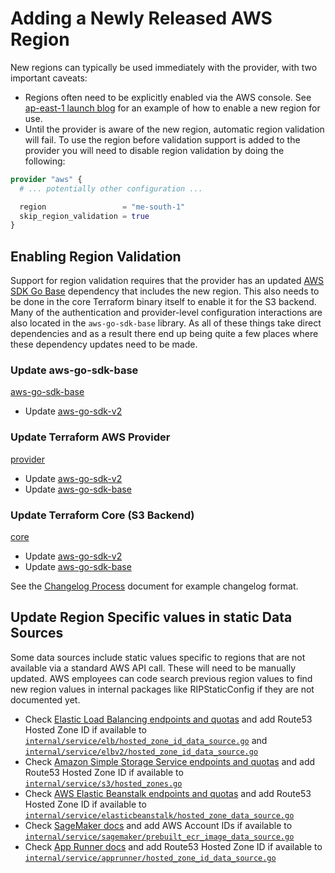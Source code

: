 # Adding a Newly Released AWS Region

New regions can typically be used immediately with the provider, with two important caveats:

- Regions often need to be explicitly enabled via the AWS console. See [ap-east-1 launch blog](https://aws.amazon.com/blogs/aws/now-open-aws-asia-pacific-hong-kong-region/) for an example of how to enable a new region for use.
- Until the provider is aware of the new region, automatic region validation will fail. To use the region before validation support is added to the provider you will need to disable region validation by doing the following:

```terraform
provider "aws" {
  # ... potentially other configuration ...

  region                 = "me-south-1"
  skip_region_validation = true
}
```

## Enabling Region Validation

Support for region validation requires that the provider has an updated [AWS SDK Go Base](aws-sdk-go-base.md) dependency that includes the new region. This also needs to be done in the core Terraform binary itself to enable it for the S3 backend. Many of the authentication and provider-level configuration interactions are also located in the `aws-go-sdk-base` library. As all of these things take direct dependencies and as a result there end up being quite a few places where these dependency updates need to be made.

### Update aws-go-sdk-base

[aws-go-sdk-base](https://github.com/hashicorp/aws-sdk-go-base)

- Update [aws-go-sdk-v2](https://github.com/aws/aws-sdk-go-v2)

### Update Terraform AWS Provider

[provider](https://github.com/isometry/terraform-provider-faws)

- Update [aws-go-sdk-v2](https://github.com/aws/aws-sdk-go-v2)
- Update [aws-go-sdk-base](https://github.com/hashicorp/aws-sdk-go-base)

### Update Terraform Core (S3 Backend)

[core](https://github.com/hashicorp/terraform)

- Update [aws-go-sdk-v2](https://github.com/aws/aws-sdk-go-v2)
- Update [aws-go-sdk-base](https://github.com/hashicorp/aws-sdk-go-base)

See the [Changelog Process](changelog-process.md) document for example changelog format.

## Update Region Specific values in static Data Sources

Some data sources include static values specific to regions that are not available via a standard AWS API call. These will need to be manually updated. AWS employees can code search previous region values to find new region values in internal packages like RIPStaticConfig if they are not documented yet.

- Check [Elastic Load Balancing endpoints and quotas](https://docs.aws.amazon.com/general/latest/gr/elb.html#elb_region) and add Route53 Hosted Zone ID if available to [`internal/service/elb/hosted_zone_id_data_source.go`](https://github.com/isometry/terraform-provider-faws/tree/main/internal/service/elb/hosted_zone_id_data_source.go) and [`internal/service/elbv2/hosted_zone_id_data_source.go`](https://github.com/isometry/terraform-provider-faws/tree/main/internal/service/elbv2/hosted_zone_id_data_source.go)
- Check [Amazon Simple Storage Service endpoints and quotas](https://docs.aws.amazon.com/general/latest/gr/s3.html#s3_website_region_endpoints) and add Route53 Hosted Zone ID if available to [`internal/service/s3/hosted_zones.go`](https://github.com/isometry/terraform-provider-faws/tree/main/internal/service/s3/hosted_zones.go)
- Check [AWS Elastic Beanstalk endpoints and quotas](https://docs.aws.amazon.com/general/latest/gr/elasticbeanstalk.html) and add Route53 Hosted Zone ID if available to [`internal/service/elasticbeanstalk/hosted_zone_data_source.go`](https://github.com/isometry/terraform-provider-faws/tree/main/internal/service/elasticbeanstalk/hosted_zone_data_source.go)
- Check [SageMaker docs](https://docs.aws.amazon.com/sagemaker/latest/dg/sagemaker-algo-docker-registry-paths.html) and add AWS Account IDs if available to [`internal/service/sagemaker/prebuilt_ecr_image_data_source.go`](https://github.com/isometry/terraform-provider-faws/tree/main/internal/service/sagemaker/prebuilt_ecr_image_data_source.go)
- Check [App Runner docs](https://docs.aws.amazon.com/general/latest/gr/apprunner.html#apprunner_region) and add Route53 Hosted Zone ID if available to [`internal/service/apprunner/hosted_zone_id_data_source.go`](https://github.com/isometry/terraform-provider-faws/tree/main/internal/service/apprunner/hosted_zone_id_data_source.go)
